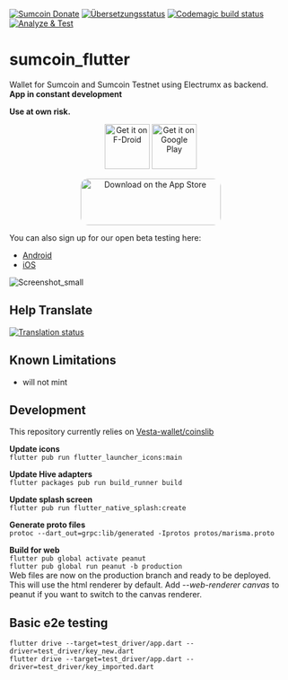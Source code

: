 [![Sumcoin Donate](https://badgen.net/badge/sumcoin/Donate/green?icon=https://raw.githubusercontent.com/peercoin/media/84710cca6c3c8d2d79676e5260cc8d1cd729a427/Sumcoin%202020%20Logo%20Files/01.%20Icon%20Only/Inside%20Circle/Transparent/Green%20Icon/peercoin-icon-green-transparent.svg)](https://chainz.cryptoid.info/ppc/address.dws?p77CZFn9jvg9waCzKBzkQfSvBBzPH1nRre)
<a href="https://weblate.ppc.lol/engage/peercoin-flutter/">
<img src="https://weblate.ppc.lol/widgets/peercoin-flutter/-/translations/svg-badge.svg" alt="Übersetzungsstatus" /></a>
[![Codemagic build status](https://api.codemagic.io/apps/61012a37d885ed7a8c3e8b25/61012a37d885ed7a8c3e8b24/status_badge.svg)](https://codemagic.io/apps/61012a37d885ed7a8c3e8b25/61012a37d885ed7a8c3e8b24/latest_build)
[![Analyze & Test](https://github.com/sumcoinlabs/sumcoin_flutter/actions/workflows/analyze-test.yml/badge.svg)](https://github.com/sumcoinlabs/sumcoin_flutter/actions/workflows/analyze-test.yml)
# sumcoin_flutter
Wallet for Sumcoin and Sumcoin Testnet using Electrumx as backend.  
**App in constant development**  

**Use at own risk.**  


<p align="center">
     <a href="https://f-droid.org/packages/com.sumcoinwallet/">
<img src="https://fdroid.gitlab.io/artwork/badge/get-it-on.png"
     alt="Get it on F-Droid"
     height="80"></a>
<a href="https://play.google.com/store/apps/details?id=com.sumcoinwallet"><img src="https://play.google.com/intl/en_us/badges/images/generic/en-play-badge.png"
     alt="Get it on Google Play" height="80"></a>
</p>
<p align="center">
     <a href="https://apps.apple.com/app/scoin-wallet/id1571755170?itsct=apps_box_badge&amp;itscg=30200" style="display: inline-block; overflow: hidden; border-radius: 13px; width: 250px; height: 83px;"><img src="https://tools.applemediaservices.com/api/badges/download-on-the-app-store/black/en-us?size=250x83&amp;releaseDate=1626912000&h=8e86ea0b88a4e8559b76592c43b3fe60" alt="Download on the App Store" style="border-radius: 13px; width: 250px; height: 83px;"></a>
</p>

You can also sign up for our open beta testing here:

* [Android](https://play.google.com/apps/testing/com.coinerella.sumcoin)
* [iOS](https://testflight.apple.com/join/iilc4S)

![Screenshot_small](https://xxx.png)

## Help Translate
<a href="https://weblate.ppc.lol/engage/peercoin-flutter/">
<img src="https://weblate.ppc.lol/widgets/peercoin-flutter/-/translations/multi-auto.svg" alt="Translation status" />
</a>

## Known Limitations
- will not mint

## Development
This repository currently relies on
[Vesta-wallet/coinslib](https://github.com/Vesta-wallet/coinslib "github.com/Vesta-wallet/coinslib")

**Update icons**  
`flutter pub run flutter_launcher_icons:main`

**Update Hive adapters**  
`flutter packages pub run build_runner build`

**Update splash screen**  
`flutter pub run flutter_native_splash:create`

**Generate proto files**  
`protoc --dart_out=grpc:lib/generated -Iprotos protos/marisma.proto`

**Build for web**  
`flutter pub global activate peanut`  
`flutter pub global run peanut -b production`  
Web files are now on the production branch and ready to be deployed.  
This will use the html renderer by default. Add *--web-renderer canvas* to peanut if you want to switch to the canvas renderer.

## Basic e2e testing
`flutter drive --target=test_driver/app.dart --driver=test_driver/key_new.dart`  
`flutter drive --target=test_driver/app.dart --driver=test_driver/key_imported.dart`
